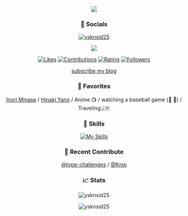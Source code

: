 <div align="center">
  <img src="https://typograssy.deno.dev/api?text=Hi!%20I%27m+Kanon" />
  <h3>📱 Socials</h3>
  <p>
    <a href="https://twitter.com/ysknsid25" target="blank"><img src="https://img.shields.io/twitter/follow/ysknsid25?logo=x&style=for-the-badge" alt="ysknsid25" /></a> 
  </p>
  <p>
    <img src="https://komarev.com/ghpvc/?username=your-github-username" />
  <p>
    <a href="https://zenn.dev/yskn_sid25"><img src="https://badgen.org/img/zenn/yskn_sid25/likes?style=plastic" alt="Likes" /></a>
    <a href="https://qiita.com/ysknsid25"><img src="https://badgen.org/img/qiita/ysknsid25/contributions?style=plastic" alt="Contributions" /></a>
    <a href="https://atcoder.jp/users/ysknsid25?contestType=algo"><img src="https://badgen.org/img/atcoder/ysknsid25/rating/algorithm?style=plastic" alt="Rating" /></a>
    <a href="https://bsky.app/profile/ysknsid25.bsky.social"><img src="https://badgen.org/img/bluesky/ysknsid25.bsky.social/followers?style=plastic" alt="Followers" /></a>
  </p>
  <p>
    <a href="https://blog.hatena.ne.jp/ysknsid25/karanohako.hatenablog.jp/subscribe?from_url=https%3A%2F%2Fblog.inorinrinrin.com%2F&utm_source=hatena-follow-button-box&utm_medium=button&utm_campaign=subscribe_blog">subscribe my blog</a>
  </p>

  <h3>💖 Favorites</h3>

  <a href="https://x.com/inoriminase">Inori Minase</a> /
  <a href="https://twitter.com/yano_hinaki35">Hinaki Yano</a> / 
  <span>Anime 📺</span> /
  <span>watching a baseball game (🐯 🐂)</span> / 
  <span>Traveling🇯🇵</span>

  <h3>🧠 Skills</h3>

  [![My Skills](https://skillicons.dev/icons?i=gcp,firebase,githubactions,js,ts,npm,nextjs,nestjs,cypress,vitest,kotlin,ktor&perline=6&theme=light)](https://skillicons.dev)

  <h3>💪 Recent Contribute</h3>
  <a href="https://github.com/type-challenges/type-challenges">@type-challenges</a> /
  <a href="https://github.com/webpro-nl/knip">@Knip</a>

  <h3>📈 Stats</h3>
  <p>
    <img src="https://github-readme-stats.vercel.app/api/top-langs?username=ysknsid25&show_icons=true&locale=en&layout=compact" alt="ysknsid25" />
  </p>
  <p>
    <img src="https://github-readme-stats.vercel.app/api?username=ysknsid25&show_icons=true&locale=en&rank_icon=github" alt="ysknsid25" />
  </p>
</div>




